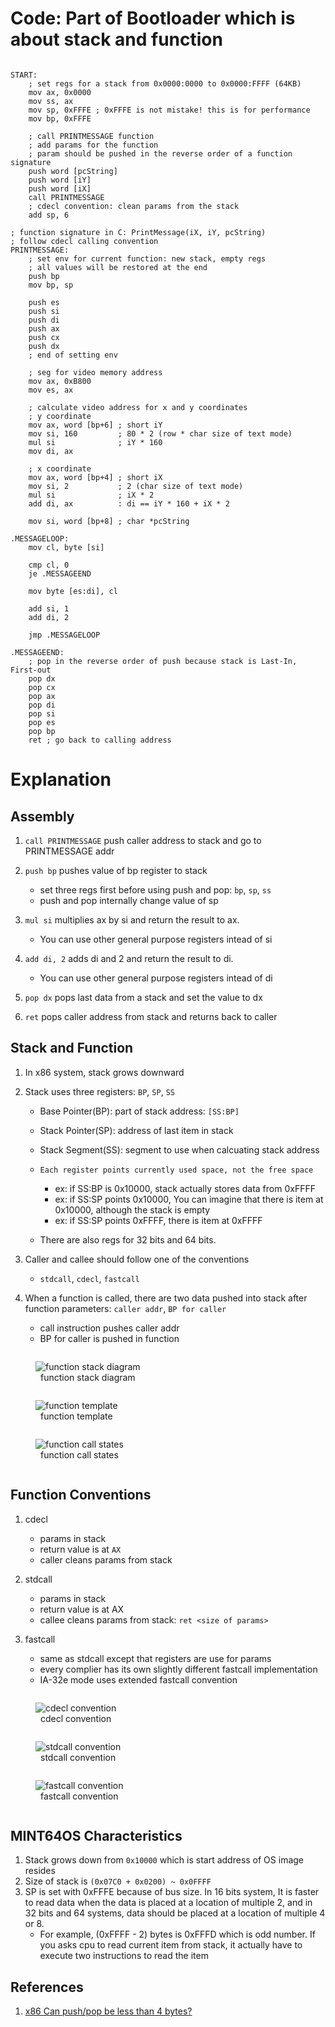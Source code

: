 # Code: Part of Bootloader which is about stack and function

```assembly

START:
    ; set regs for a stack from 0x0000:0000 to 0x0000:FFFF (64KB)
    mov ax, 0x0000
    mov ss, ax
    mov sp, 0xFFFE ; 0xFFFE is not mistake! this is for performance
    mov bp, 0xFFFE
    
    ; call PRINTMESSAGE function
    ; add params for the function
    ; param should be pushed in the reverse order of a function signature
    push word [pcString]
    push word [iY]
    push word [iX]
    call PRINTMESSAGE
    ; cdecl convention: clean params from the stack
    add sp, 6

; function signature in C: PrintMessage(iX, iY, pcString)
; follow cdecl calling convention
PRINTMESSAGE:
    ; set env for current function: new stack, empty regs
    ; all values will be restored at the end
    push bp
    mov bp, sp

    push es
    push si
    push di
    push ax
    push cx
    push dx
    ; end of setting env

    ; seg for video memory address
    mov ax, 0xB800
    mov es, ax

    ; calculate video address for x and y coordinates
    ; y coordinate
    mov ax, word [bp+6] ; short iY
    mov si, 160         ; 80 * 2 (row * char size of text mode)
    mul si              ; iY * 160
    mov di, ax

    ; x coordinate
    mov ax, word [bp+4] ; short iX
    mov si, 2           ; 2 (char size of text mode)
    mul si              ; iX * 2
    add di, ax          : di == iY * 160 + iX * 2

    mov si, word [bp+8] ; char *pcString

.MESSAGELOOP:
    mov cl, byte [si]

    cmp cl, 0
    je .MESSAGEEND

    mov byte [es:di], cl

    add si, 1
    add di, 2

    jmp .MESSAGELOOP

.MESSAGEEND:
    ; pop in the reverse order of push because stack is Last-In, First-out
    pop dx
    pop cx
    pop ax
    pop di
    pop si
    pop es
    pop bp
    ret ; go back to calling address
```

# Explanation

## Assembly

1. `call PRINTMESSAGE` push caller address to stack and go to PRINTMESSAGE addr

2. `push bp` pushes value of bp register to stack

    * set three regs first before using push and pop: `bp`, `sp`, `ss`
    * push and pop internally change value of sp
  
3. `mul si` multiplies ax by si and return the result to ax. 

    * You can use other general purpose registers intead of si

4. `add di, 2` adds di and 2 and return the result to di.

   * You can use other general purpose registers intead of di

5. `pop dx` pops last data from a stack and set the value to dx

6. `ret` pops caller address from stack and returns back to caller

## Stack and Function

1. In x86 system, stack grows downward

2. Stack uses three registers: `BP`, `SP`, `SS`

    * Base Pointer(BP): part of stack address: `[SS:BP]`
    * Stack Pointer(SP): address of last item in stack
    * Stack Segment(SS): segment to use when calcuating stack address
    * `Each register points currently used space, not the free space`
        * ex: if SS:BP is 0x10000, stack actually stores data from 0xFFFF
        * ex: if SS:SP points 0x10000, You can imagine that there is item
        at 0x10000, although the stack is empty
        * ex: if SS:SP points 0xFFFF, there is item at 0xFFFF

    * There are also regs for 32 bits and 64 bits.

3. Caller and callee should follow one of the conventions

    * `stdcall`, `cdecl`, `fastcall` 

4. When a function is called, there are two data pushed into stack after
function parameters: `caller addr`, `BP for caller`

    * call instruction pushes caller addr
    * BP for caller is pushed in function

<div>
  <figure style='display: inline-block;'>
    <img
      src='./assets/function-stack-diagram.PNG'
      alt='function stack diagram' />
    <figcaption style='text-align: center;'>function stack diagram</figcaption>
  </figure>
</div>

<div>
  <figure style='display: inline-block;'>
    <img
      src='./assets/function-template.PNG'
      alt='function template' />
    <figcaption style='text-align: center;'>function template</figcaption>
  </figure>
</div>

<div>
  <figure style='display: inline-block;'>
    <img
      src='./assets/function-call-states.PNG'
      alt='function call states' />
    <figcaption style='text-align: center;'>function call states</figcaption>
  </figure>
</div>

## Function Conventions

1. cdecl

    * params in stack
    * return value is at `AX`
    * caller cleans params from stack

2. stdcall

    * params in stack
    * return value is at AX
    * callee cleans params from stack: `ret <size of params>`

3. fastcall

    * same as stdcall except that registers are use for params
    * every complier has its own slightly different fastcall implementation
    * IA-32e mode uses extended fastcall convention

<div>
  <figure style='display: inline-block;'>
    <img
      src='./assets/cdecl-convention.PNG'
      alt='cdecl convention' />
    <figcaption style='text-align: center;'>cdecl convention</figcaption>
  </figure>
</div>

<div>
  <figure style='display: inline-block;'>
    <img
      src='./assets/stdcall-convention.PNG'
      alt='stdcall convention' />
    <figcaption style='text-align: center;'>stdcall convention</figcaption>
  </figure>
</div>

<div>
  <figure style='display: inline-block;'>
    <img
      src='./assets/fastcall-convention.PNG'
      alt='fastcall convention' />
    <figcaption style='text-align: center;'>fastcall convention</figcaption>
  </figure>
</div>



## MINT64OS Characteristics

1. Stack grows down from `0x10000` which is start address of OS image resides
2. Size of stack is `(0x07C0 + 0x0200) ~ 0x0FFFF`
3. SP is set with 0xFFFE because of bus size. In 16 bits system, It is faster
to read data when the data is placed at a location of multiple 2, and in 32 bits
and 64 systems, data should be placed at a location of multiple 4 or 8.
    * For example, (0xFFFF - 2) bytes is 0xFFFD which is odd number. If you asks
    cpu to read current item from stack, it actually have to execute two
    instructions to read the item

## References

1. [x86 Can push/pop be less than 4 bytes?](
    https://stackoverflow.com/questions/15855021/x86-can-push-pop-be-less-than-4-bytes
)
